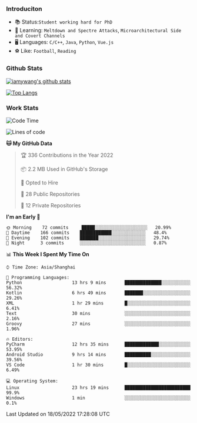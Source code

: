 ### Introduciton

- 📚 Status:`Student working hard for PhD`
- 🔎 Learning: `Meltdown and Spectre Attacks`, `Microarchitectural Side and Covert Channels`
- 🖥️ Languages: `C/C++`, `Java`, `Python`, `Vue.js`
- ⚽ Like: `Football`, `Reading`

### Github Stats

[![iamywang's github stats](https://github-readme-stats.vercel.app/api?username=iamywang&count_private=true&show_icons=true)]()

[![Top Langs](https://github-readme-stats.vercel.app/api/top-langs/?username=iamywang&layout=compact)]()

### Work Stats

<!--START_SECTION:waka-->
![Code Time](http://img.shields.io/badge/Code%20Time-326%20hrs%2035%20mins-blue)

![Lines of code](https://img.shields.io/badge/From%20Hello%20World%20I%27ve%20Written--40%20Thousand%20lines%20of%20code-blue)

**🐱 My GitHub Data** 

> 🏆 336 Contributions in the Year 2022
 > 
> 📦 2.2 MB Used in GitHub's Storage 
 > 
> 💼 Opted to Hire
 > 
> 📜 28 Public Repositories 
 > 
> 🔑 12 Private Repositories  
 > 
**I'm an Early 🐤** 

```text
🌞 Morning    72 commits     █████░░░░░░░░░░░░░░░░░░░░   20.99% 
🌆 Daytime    166 commits    ████████████░░░░░░░░░░░░░   48.4% 
🌃 Evening    102 commits    ███████░░░░░░░░░░░░░░░░░░   29.74% 
🌙 Night      3 commits      ░░░░░░░░░░░░░░░░░░░░░░░░░   0.87%

```


📊 **This Week I Spent My Time On** 

```text
⌚︎ Time Zone: Asia/Shanghai

💬 Programming Languages: 
Python                   13 hrs 9 mins       ██████████████░░░░░░░░░░░   56.32% 
Kotlin                   6 hrs 49 mins       ███████░░░░░░░░░░░░░░░░░░   29.26% 
XML                      1 hr 29 mins        █░░░░░░░░░░░░░░░░░░░░░░░░   6.41% 
Text                     30 mins             ░░░░░░░░░░░░░░░░░░░░░░░░░   2.16% 
Groovy                   27 mins             ░░░░░░░░░░░░░░░░░░░░░░░░░   1.96%

🔥 Editors: 
PyCharm                  12 hrs 35 mins      █████████████░░░░░░░░░░░░   53.95% 
Android Studio           9 hrs 14 mins       ██████████░░░░░░░░░░░░░░░   39.56% 
VS Code                  1 hr 30 mins        █░░░░░░░░░░░░░░░░░░░░░░░░   6.49%

💻 Operating System: 
Linux                    23 hrs 19 mins      █████████████████████████   99.9% 
Windows                  1 min               ░░░░░░░░░░░░░░░░░░░░░░░░░   0.1%

```


 Last Updated on 18/05/2022 17:28:08 UTC
<!--END_SECTION:waka-->
